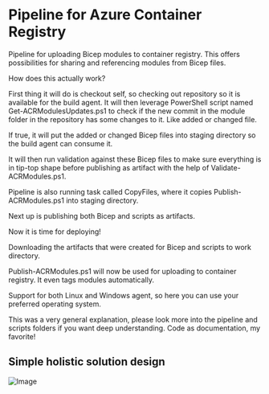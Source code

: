 
# Pipeline for Azure Container Registry

Pipeline for uploading Bicep modules to container registry. This offers possibilities for sharing and referencing modules from Bicep files. 

How does this actually work?

First thing it will do is checkout self, so checking out repository so it is available for the build agent. It will then leverage PowerShell script named Get-ACRModulesUpdates.ps1 to check if the new commit in the module folder in the repository has some changes to it. Like added or changed file. 

If true, it will put the added or changed Bicep files into staging directory so the build agent can consume it. 

It will then run validation against these Bicep files to make sure everything is in tip-top shape before publishing as artifact with the help of Validate-ACRModules.ps1. 

Pipeline is also running task called CopyFiles, where it copies Publish-ACRModules.ps1 into staging directory. 

Next up is publishing both Bicep and scripts as artifacts. 

Now it is time for deploying! 

Downloading the artifacts that were created for Bicep and scripts to work directory. 

Publish-ACRModules.ps1 will now be used for uploading to container registry. It even tags modules automatically.

Support for both Linux and Windows agent, so here you can use your preferred operating system.

This was a very general explanation, please look more into the pipeline and scripts folders if you want deep understanding. Code as documentation, my favorite!










## Simple holistic solution design

![Image](https://gyazo.com/848d56de30528f2e413b8d1df9179122.png)

